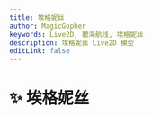 ```yaml
---
title: 埃格妮丝
author: MagicGopher
keywords: Live2D, 碧海航线, 埃格妮丝
description: 埃格妮丝 Live2D 模型
editLink: false
---
```


# ✨ 埃格妮丝

<ClientOnly>
    <Live2DViewer modelUrl="https://fastly.jsdelivr.net/gh/magicgopher/blog-live2d-models/AzurLane/aijier_2/aijier_2.model3.json" :scale="0.1" />
</ClientOnly>